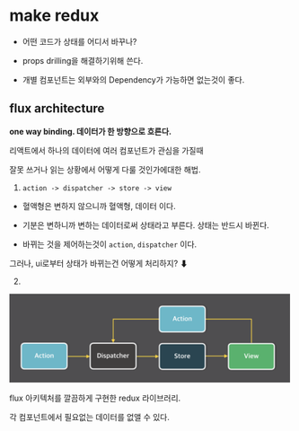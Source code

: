 # make redux

- 어떤 코드가 상태를 어디서 바꾸나?

- props drilling을 해결하기위해 쓴다.

- 개별 컴포넌트는 외부와의 Dependency가 가능하면 없는것이 좋다.

## flux architecture

**one way binding. 데이터가 한 방향으로 흐른다.**

리액트에서 하나의 데이터에 여러 컴포넌트가 관심을 가질때

잘못 쓰거나 읽는 상황에서 어떻게 다룰 것인가에대한 해법.

1. `action -> dispatcher -> store -> view`

- 혈액형은 변하지 않으니까 혈액형, 데이터 이다.

- 기분은 변하니까 변하는 데이터로써 상태라고 부른다. 상태는 반드시 바뀐다.

- 바뀌는 것을 제어하는것이 `action`, `dispatcher` 이다.

그러나, ui로부터 상태가 바뀌는건 어떻게 처리하지? ⬇

2.

<img src="./public/flux.png" width="500"/>

flux 아키텍처를 깔끔하게 구현한 redux 라이브러리.

각 컴포넌트에서 필요없는 데이터를 없앨 수 있다.

